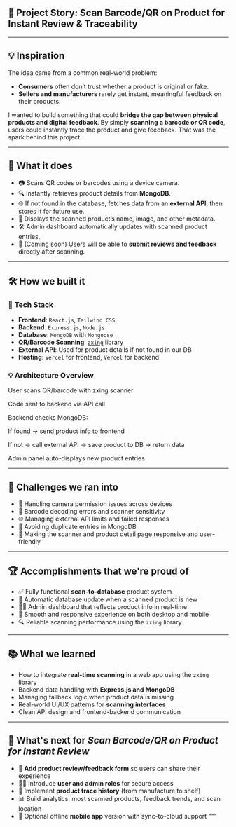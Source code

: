 ## 📘 Project Story: Scan Barcode/QR on Product for Instant Review & Traceability

---

## 💡 Inspiration

The idea came from a common real-world problem:

- **Consumers** often don’t trust whether a product is original or fake.
- **Sellers and manufacturers** rarely get instant, meaningful feedback on their products.

I wanted to build something that could **bridge the gap between physical products and digital feedback**. By simply **scanning a barcode or QR code**, users could instantly trace the product and give feedback. That was the spark behind this project.

---

## 🚀 What it does

- 📷 Scans QR codes or barcodes using a device camera.
- 🔍 Instantly retrieves product details from **MongoDB**.
- 🌐 If not found in the database, fetches data from an **external API**, then stores it for future use.
- 📄 Displays the scanned product’s name, image, and other metadata.
- 🛠 Admin dashboard automatically updates with scanned product entries.
- 💬 (Coming soon) Users will be able to **submit reviews and feedback** directly after scanning.

---

## 🛠️ How we built it

### 🔧 Tech Stack

- **Frontend**: `React.js`, `Tailwind CSS`
- **Backend**: `Express.js`, `Node.js`
- **Database**: `MongoDB` with `Mongoose`
- **QR/Barcode Scanning**: [`zxing`](https://github.com/zxing-js/library) library
- **External API**: Used for product details if not found in our DB
- **Hosting**: `Vercel` for frontend, `Vercel` for backend

### 💡 Architecture Overview

User scans QR/barcode with zxing scanner

Code sent to backend via API call

Backend checks MongoDB:

If found → send product info to frontend

If not → call external API → save product to DB → return data

Admin panel auto-displays new product entries

---


## 🧩 Challenges we ran into

- 📸 Handling camera permission issues across devices
- 🧠 Barcode decoding errors and scanner sensitivity
- 🌐 Managing external API limits and failed responses
- 🔄 Avoiding duplicate entries in MongoDB
- 🎨 Making the scanner and product detail page responsive and user-friendly

---


## 🏆 Accomplishments that we're proud of

- ✅ Fully functional **scan-to-database** product system
- 🔄 Automatic database update when a scanned product is new
- 🧑‍💼 Admin dashboard that reflects product info in real-time
- 📱 Smooth and responsive experience on both desktop and mobile
- 🔍 Reliable scanning performance using the `zxing` library

---


## 📚 What we learned

- How to integrate **real-time scanning** in a web app using the `zxing` library
- Backend data handling with **Express.js and MongoDB**
- Managing fallback logic when product data is missing
- Real-world UI/UX patterns for **scanning interfaces**
- Clean API design and frontend-backend communication

---


## 🔮 What's next for *Scan Barcode/QR on Product for Instant Review*

- 💬 **Add product review/feedback form** so users can share their experience
- 🧑‍⚖️ Introduce **user and admin roles** for secure access
- 📍 Implement **product trace history** (from manufacture to shelf)
- 📊 Build analytics: most scanned products, feedback trends, and scan location
- 📱 Optional offline **mobile app** version with sync-to-cloud support
"""